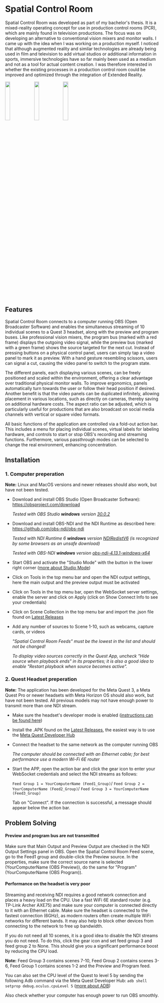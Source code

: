 
# Spatial Control Room

Spatial Control Room was developed as part of my bachelor's thesis. It is a mixed-reality operating concept for use in production control rooms (PCR), which are mainly found in television productions. The focus was on developing an alternative to conventional vision mixers and monitor walls. I came up with the idea when I was working on a production myself. I noticed that although augmented reality and similar technologies are already being used in film and television to add virtual studios or additional information in sports, immersive technologies have so far mainly been used as a medium and not as a tool for actual content creation. I was therefore interested in whether the existing processes in a production control room could be improved and optimized through the integration of Extended Reality.

<img src="https://github.com/milanwulf/SpatialControlRoom/assets/56889501/416a705d-0ed8-44e1-8214-5ac5d73e20b7" width="18%"></img> <img src="https://github.com/milanwulf/SpatialControlRoom/assets/56889501/2e095a42-3bb8-4bac-adb4-2bd743129448" width="18%"></img> <img src="https://github.com/milanwulf/SpatialControlRoom/assets/56889501/e0e5bf0e-24e3-40d5-9e64-da84d12f0a3c" width="18%"></img> 
## Features

Spatial Control Room connects to a computer running OBS (Open Broadcaster Software) and enables the simultaneous streaming of 10 individual scenes to a Quest 3 headset, along with the preview and program buses. Like professional vision mixers, the program bus (marked with a red frame) displays the outgoing video signal, while the preview bus (marked with a green frame) shows the source targeted for the next cut. Instead of pressing buttons on a physical control panel, users can simply tap a video panel to mark it as preview. With a hand gesture resembling scissors, users can signal a cut, causing the video panel to switch to the program state.

The different panels, each displaying various scenes, can be freely positioned and scaled within the environment, offering a clear advantage over traditional physical monitor walls. To improve ergonomics, panels automatically turn towards the user or follow their head position if desired. Another benefit is that the video panels can be duplicated infinitely, allowing placement in various locations, such as directly on cameras, thereby saving on additional hardware costs. The aspect ratio can be adjusted, which is particularly useful for productions that are also broadcast on social media channels with vertical or square video formats.

All basic functions of the application are controlled via a fold-out action bar. This includes a menu for placing individual scenes, virtual labels for labeling hardware, and controls to start or stop OBS's recording and streaming functions. Furthermore, various passthrough modes can be selected to change the real environment, enhancing concentration.


## Installation
### 1. Computer preperation
**Note:** Linux and MacOS versions and newer releases should also work, but have not been tested.
- Download and install OBS Studio (Open Broadcaster Software): https://obsproject.com/download
    
    *Tested with OBS Studio **windows** version [30.0.2](https://github.com/obsproject/obs-studio/releases/tag/30.0.2)*

- Download and install OBS-NDI and the NDI Runtime as described here: https://github.com/obs-ndi/obs-ndi
    
    *Tested with NDI Runtime 6 **windows** version [NDIRedistV6](http://ndi.link/NDIRedistV6) (is recognized by some browsers as an unsafe download)*
    
    *Tested with OBS-NDI **windows** version [obs-ndi-4.13.1-windows-x64](https://github.com/obs-ndi/obs-ndi/releases/download/4.13.1/obs-ndi-4.13.1-windows-x64-Installer.exe)*
- Start OBS and activate the "Studio Mode" with the button in the lower right corner ([more about Studio Mode](https://obsproject.com/wiki/OBS-Studio-Overview#studio-mode))
- Click on Tools in the top menu bar and open the NDI output settings, here the main output and the preview output must be activated
- Click on Tools in the top menu bar, open the WebSocket server settings, enable the server and click on Apply (click on Show Connect Info to see your credentials)
- Click on Scene Collection in the top menu bar and import the .json file found on [Latest Releases](https://github.com/milanwulf/SpatialControlRoom/releases/latest)
- Add any number of sources to Scene 1-10, such as webcams, capture cards, or videos
    
    *"Spatial Control Room Feeds" must be the lowest in the list and should not be changed!*

    *To display video sources correctly in the Quest App, uncheck "Hide source when playback ends" in its properties; it is also a good idea to enable "Restart playback when source becomes active".*


### 2. Quest Headset preperation
**Note:** The application has been developed for the Meta Quest 3, a Meta Quest Pro or newer headsets with Meta Horizon OS should also work, but have not been tested. All previous models may not have enough power to transmit more than one NDI stream.
- Make sure the headset's developer mode is enabled ([instructions can be found here](https://developer.oculus.com/documentation/native/android/mobile-device-setup/))
- Install the .APK found on the [Latest Releases](https://github.com/milanwulf/SpatialControlRoom/releases/latest), the easiest way is to use the [Meta Quest Developer Hub](https://developer.oculus.com/meta-quest-developer-hub/)
- Connect the headset to the same network as the computer running OBS
    
    *The computer should be connected with an Ethernet cable; for best performance use a modern Wi-Fi 6E router*
- Start the APP, open the action bar and click the gear icon to enter your WebSocket credentials and select the NDI streams as follows:

    `Feed Group 1 = YourComputerName (Feed1_Group)`/
    `Feed Group 2 = YourComputerName (Feed2_Group)`/
    `Feed Group 3 = YourComputerName (Feed3_Group)`

    Tab on "Connect". If the connection is successful, a message should appear below the action bar.


## Problem Solving

#### Preview and program bus are not transmitted

Make sure that Main Output and Preview Output are checked in the NDI Output Settings panel in OBS.
Open the Spatial Control Room Feed scene, go to the Feed1 group and double-click the Preview source. In the properties, make sure the correct source name is selected (YourComputerName (OBS Preview)), do the same for "Program" (YourComputerName (OBS Program)).

#### Performance on the headset is very poor 

Streaming and receiving NDI requires a good network connection and places a heavy load on the CPU. Use a fast WiFi 6E standard router (e.g. TP-Link Archer AXE75) and make sure your computer is connected directly to it with an Ethernet cable. Make sure the headset is connected to the fastest connection (6GHz), as modern routers often create multiple WiFi networks for different bands. It may also help to block other devices from connecting to the network to free up bandwidth. 

If you do not need all 10 scenes, it is a good idea to disable the NDI streams you do not need. To do this, click the gear icon and set feed group 3 and feed group 2 to None. This should give you a significant performance boost by reducing the CPU load.

**Note:** Feed Group 3 contains scenes 7-10, Feed Group 2 contains scenes 3-6, Feed Group 1 contains scenes 1-2 and the Preview and Program feed. 

You can also set the CPU level of the Quest to level 5 by sending the following Adb command via the Meta Quest Developer Hub: `adb shell setprop debug.oculus.cpuLevel 5` ([more about ADB](https://developer.oculus.com/documentation/native/android/ts-adb/))

Also check whether your computer has enough power to run OBS smoothly.

